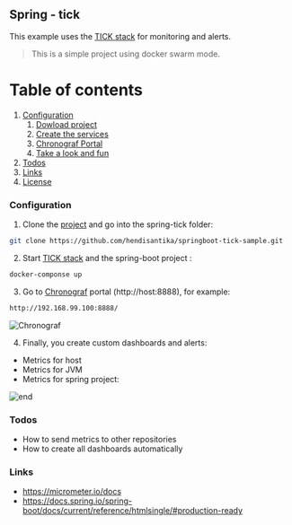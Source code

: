 ## Spring - tick

This example uses the [TICK stack](https://www.influxdata.com/time-series-platform/)  for monitoring and alerts.

> This is a simple project using docker swarm mode.


# Table of contents
1. [Configuration](#configuration)
    1. [Dowload project](#download)
    2. [Create the services](#services)
    3. [Chronograf Portal](#chronograf)
    6. [Take a look and fun](#end)
2. [Todos](#todos)
3. [Links](#Links)
4. [License](#license)


### Configuration<a name="configuration"></a>

1) Clone the [project](https://github.com/hendisantika/springboot-tick-sample.git) and go into the spring-tick  folder:<a name="download"></a>
```sh
git clone https://github.com/hendisantika/springboot-tick-sample.git
```

2) Start [TICK stack](https://www.influxdata.com/time-series-platform/)  and the spring-boot project :<a name="services"></a>
```sh
docker-componse up
```
3) Go to [Chronograf](https://docs.influxdata.com/chronograf/v1.4//) portal (http://host:8888), for example:<a name="chronograf"></a>

```sh
http://192.168.99.100:8888/
```

![Chronograf](img/Chronograf.png "Chronograf portal")


4) Finally, you create custom dashboards and alerts:<a name="end"></a>

- Metrics for host
- Metrics for JVM 
- Metrics for spring project:

![end](https://github.com/guedim/spring-projects/blob/master/spring-tick/src/main/resources/static/sample-dashboard.png "Sample dashboards")



### Todos<a name="todos"></a>

 - How to send metrics to other repositories
 - How to create all dashboards automatically

### Links<a name="Links"></a>

- https://micrometer.io/docs
- https://docs.spring.io/spring-boot/docs/current/reference/htmlsingle/#production-ready
